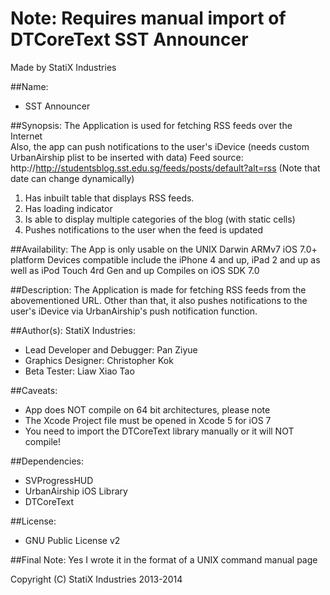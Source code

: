 **Note: Requires manual import of DTCoreText**
**SST Announcer**
==========================
Made by StatiX Industries  

##Name:
* SST Announcer

##Synopsis:
The Application is used for fetching RSS feeds over the Internet  
Also, the app can push notifications to the user's iDevice (needs custom UrbanAirship plist to be inserted with data)
Feed source: http://http://studentsblog.sst.edu.sg/feeds/posts/default?alt=rss (Note that date can change dynamically)
  
1. Has inbuilt table that displays RSS feeds.
2. Has loading indicator
3. Is able to display multiple categories of the blog (with static cells)
4. Pushes notifications to the user when the feed is updated
  

##Availability:
The App is only usable on the UNIX Darwin ARMv7 iOS 7.0+ platform
Devices compatible include the iPhone 4 and up, iPad 2 and up as well as iPod Touch 4rd Gen and up
Compiles on iOS SDK 7.0


##Description:
The Application is made for fetching RSS feeds from the abovementioned URL. Other than that, it also pushes notifications to the user's iDevice via UrbanAirship's push notification function.
  
##Author(s):
StatiX Industries:
* Lead Developer and Debugger: Pan Ziyue
* Graphics Designer: Christopher Kok
* Beta Tester: Liaw Xiao Tao
  

##Caveats:
* App does NOT compile on 64 bit architectures, please note
* The Xcode Project file must be opened in Xcode 5 for iOS 7
* You need to import the DTCoreText library manually or it will NOT compile!

##Dependencies:
* SVProgressHUD
* UrbanAirship iOS Library
* DTCoreText


##License:
* GNU Public License v2


##Final Note:
Yes I wrote it in the format of a UNIX command manual page
  
Copyright (C) StatiX Industries 2013-2014